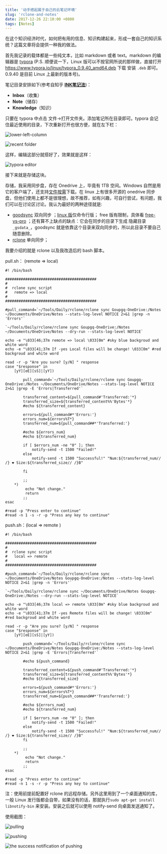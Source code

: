```yaml
---
title: '动手搭起属于自己的云笔记环境'
slug: 'rclone-and-notes'
date: 2017-12-26 22:10:00 +0800
tags: [Notes]
---
```


在这个知识经济时代，如何把有用的信息、知识构建起来，形成一套自己的知识系统？这篇文章将会提供一种我的做法。

首先我记录的载体都是一些纯文本，比如 markdown 或者 text。markdown 的编辑器是 [typora](https://www.typora.io) (P.S. 顺便说一下，Linux 版可以不按官网所说的那样做，直接打开 https://www.typora.io/linux/typora_0.9.40_amd64.deb 下载 安装 `.deb` 即可。0.9.40 是目前 Linux 上最新的版本号)。

<!-- more -->

笔记目录安排如下(参考自知乎 [**INK笔记法**](https://www.zhihu.com/question/23427617))：

- **Inbox**（收集）
- **Note**（储存）
- **Knowledge**（知识）


只要在 typora 中点击 文件→打开文件夹。添加笔记所在目录即可。typora 会记住最近使用的目录，下次重新打开也很方便，就在左下栏：

![lower-left-column](https://raw.githubusercontent.com/vitzy/imue/master/imgs/lower-left-column.png)

![recent folder](https://raw.githubusercontent.com/vitzy/imue/master/imgs/recent-folder.png)

这样，编辑这部分就搭好了，效果就是这样：

![typora editor](https://raw.githubusercontent.com/vitzy/imue/master/imgs/rclone-typora-editor.png)

接下来就是存储这块。

存储，我采用同步盘，存在 Onedrive 上，毕竟有 1TB 空间。Windows 自然是用它的客户端了，还支持[文件按需](https://aka.ms/vog6zj)下载。在 linux 上有很多开源的 onedrive 同步盘，但他们使用上都不是很理想，故不推荐，如有兴趣，可自行尝试，有问题，我们可以在讨论区讨论。我认为最好的两种途径就是: 

- [goodsync](https://www.goodsync.com)   双向同步 ；[linux 版](https://www.goodsync.com/for-linux)仅命令行版； free 版有限制，具体看 [free-vs-pro](https://www.goodsync.com/free-vs-pro) ；还有算不上缺点的缺点：它会在同步的目录下生成 隐藏目录`_gsdata_`，goodsync 就是依靠这个目录来双向同步的，所以此目录不要自己随意删除。
- [rclone](https://rclone.org)   单向同步；

我要介绍的就是 rclone 以及我改造后的 bash 脚本。

pull.sh： (remote => local)

```shell
#! /bin/bash

#########################################
#
#  rclone sync script
#   remote => local
#
#########################################

#pull_command=`~/Tools/Daily/rclone/rclone sync Goupgq-OneDrive:/Notes ~/Documents/OneDrive/Notes --stats-log-level NOTICE 2>&1 |grep -n 'Errors'`

`~/Tools/Daily/rclone/rclone sync Goupgq-OneDrive:/Notes ~/Documents/OneDrive/Notes --dry-run --stats-log-level NOTICE`

echo -e "\033[46;37m remote => local \033[0m" #sky blue backgroud and white word
echo -e "\033[41;37m If -yes Local files will be change! \033[0m" #red backgroud and white word

read -r -p "Are you sure? [y/N] " response
case "$response" in
    [yY][eE][sS]|[yY]) 

        pull_command=`~/Tools/Daily/rclone/rclone sync Goupgq-OneDrive:/Notes ~/Documents/OneDrive/Notes --stats-log-level NOTICE 2>&1 |grep -E 'Errors|Transferred'`

        transferred_content=${pull_command#'Transferred:'*}
        transferred_size=${transferred_content%%'Bytes'*}
        #echo ${transferred_content}

        errors=${pull_command#*'Errors:'}
        errors_num=${errors%T*}
        transferred_num=${pull_command##*'Transferred:'}

        #echo ${errors_num}
        #echo ${transferred_num}

        if [ $errors_num -ne "0" ]; then
            notify-send -t 1500 "Failed!"
        else   
            notify-send -t 1500 "Successful!" "Num:${transferred_num// /} ❤️ Size:${transferred_size// /}B"

        fi

        ;;
    *)
         echo "Not change."
         return
        ;;
esac

#read -p "Press enter to continue"
#read -n 1 -s -r -p "Press any key to continue"
```



push.sh：(local => remote )

```shell
#! /bin/bash

#########################################
#
#  rclone sync script
#   local => remote 
#
#########################################

#push_command=`~/Tools/Daily/rclone/rclone sync ~/Documents/OneDrive/Notes Goupgq-OneDrive:/Notes --stats-log-level NOTICE 2>&1 |grep -n 'Errors'`

`~/Tools/Daily/rclone/rclone sync ~/Documents/OneDrive/Notes Goupgq-OneDrive:/Notes --dry-run --stats-log-level NOTICE`

echo -e "\033[46;37m local => remote \033[0m" #sky blue backgroud and white word
echo -e "\033[41;37m If -yes Remote files will be change! \033[0m" #red backgroud and white word

read -r -p "Are you sure? [y/N] " response
case "$response" in
    [yY][eE][sS]|[yY]) 
        
        push_command=`~/Tools/Daily/rclone/rclone sync ~/Documents/OneDrive/Notes Goupgq-OneDrive:/Notes --stats-log-level NOTICE 2>&1 |grep -E 'Errors|Transferred'`

        #echo ${push_command}
         
        transferred_content=${push_command#'Transferred:'*}
        transferred_size=${transferred_content%%'Bytes'*}
        #echo ${transferred_size}

        errors=${push_command#*'Errors:'}
        errors_num=${errors%T*}
        transferred_num=${push_command##*'Transferred:'}

        #echo ${errors_num}
        #echo ${transferred_num}

        if [ $errors_num -ne "0" ]; then
            notify-send -t 1500 "Failed!"
        else
            notify-send -t 1500 "Successful!" "Num:${transferred_num// /} ❤️ Size:${transferred_size// /}B"
        fi

        ;;
    *)
         echo "Not change."
         return
        ;;
esac

#read -p "Press enter to continue"
#read -n 1 -s -r -p "Press any key to continue"
```

注：使用前提前配置好 rclone 的远程存储。另外这里用到了一个桌面通知的库，一般 Linux 发行版都会自带，如果没有的话，那就执行`sudo apt-get install libnotify-bin` 来安装。安装之后就可以使用 notify-send 向桌面发送通知了。



使用截图：

![pulling](https://raw.githubusercontent.com/vitzy/imue/master/imgs/rclone-pull.png)

![pushing](https://raw.githubusercontent.com/vitzy/imue/master/imgs/rclone-push.png)

![the success notification of pushing](https://raw.githubusercontent.com/vitzy/imue/master/imgs/rclone-notification.png)


